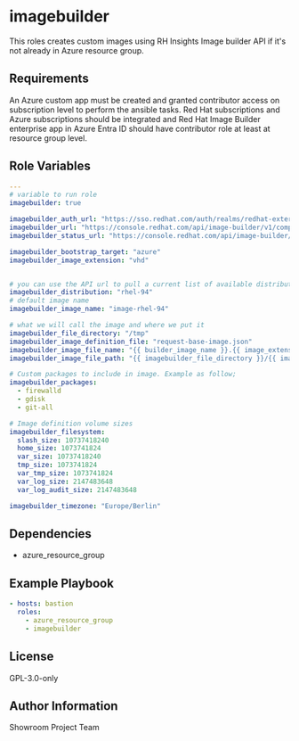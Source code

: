 imagebuilder
=========

This roles creates custom images using RH Insights Image builder API if it's not already in Azure resource group.

Requirements
------------
An Azure custom app must be created and granted contributor access on subscription level to perform the ansible tasks.
Red Hat subscriptions and Azure subscriptions should be integrated and Red Hat Image Builder enterprise app in Azure Entra ID should have contributor role at least at resource group level.

Role Variables
--------------

```yaml
---
# variable to run role
imagebuilder: true

imagebuilder_auth_url: "https://sso.redhat.com/auth/realms/redhat-external/protocol/openid-connect/token"
imagebuilder_url: "https://console.redhat.com/api/image-builder/v1/compose"
imagebuilder_status_url: "https://console.redhat.com/api/image-builder/v1/composes/"

imagebuilder_bootstrap_target: "azure"
imagebuilder_image_extension: "vhd"


# you can use the API url to pull a current list of available distributions
imagebuilder_distribution: "rhel-94"
# default image name
imagebuilder_image_name: "image-rhel-94"

# what we will call the image and where we put it
imagebuilder_file_directory: "/tmp"
imagebuilder_image_definition_file: "request-base-image.json"
imagebuilder_image_file_name: "{{ builder_image_name }}.{{ image_extension }}"
imagebuilder_image_file_path: "{{ imagebuilder_file_directory }}/{{ imagebuilder_image_file_name }}"

# Custom packages to include in image. Example as follow;
imagebuilder_packages:
  - firewalld
  - gdisk
  - git-all

# Image definition volume sizes
imagebuilder_filesystem:
  slash_size: 10737418240
  home_size: 1073741824
  var_size: 10737418240
  tmp_size: 1073741824
  var_tmp_size: 1073741824
  var_log_size: 2147483648
  var_log_audit_size: 2147483648

imagebuilder_timezone: "Europe/Berlin"
```

Dependencies
------------

- azure_resource_group

Example Playbook
----------------

```yaml
- hosts: bastion
  roles:
    - azure_resource_group
    - imagebuilder
```

License
-------

GPL-3.0-only

Author Information
------------------

Showroom Project Team